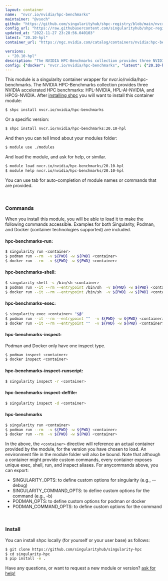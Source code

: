 ```yaml
---
layout: container
name:  "nvcr.io/nvidia/hpc-benchmarks"
maintainer: "@vsoch"
github: "https://github.com/singularityhub/shpc-registry/blob/main/nvcr.io/nvidia/hpc-benchmarks/container.yaml"
config_url: "https://raw.githubusercontent.com/singularityhub/shpc-registry/main/nvcr.io/nvidia/hpc-benchmarks/container.yaml"
updated_at: "2022-11-27 23:28:56.040103"
latest: "20.10-hpl"
container_url: "https://ngc.nvidia.com/catalog/containers/nvidia:hpc-benchmarks/tags"

versions:
 - "20.10-hpl"
description: "The NVIDIA HPC-Benchmarks collection provides three NVIDIA accelerated HPC benchmarks: HPL-NVIDIA, HPL-AI-NVIDIA, and HPCG-NVIDIA."
config: {"docker": "nvcr.io/nvidia/hpc-benchmarks", "latest": {"20.10-hpl": "crane digest nvcr.io/nvidia/hpc-benchmarks:20.10-hpl: unsupported status code 401; body: <html>\r\n<head><title>401 Authorization Required</title></head>\r\n<body bgcolor=\"white\">\r\n<center><h1>401 Authorization Required</h1></center>\r\n<hr><center>nginx/1.14.2</center>\r\n</body>\r\n</html>\r\n"}, "tags": {"20.10-hpl": "crane digest nvcr.io/nvidia/hpc-benchmarks:20.10-hpl: unsupported status code 401; body: <html>\r\n<head><title>401 Authorization Required</title></head>\r\n<body bgcolor=\"white\">\r\n<center><h1>401 Authorization Required</h1></center>\r\n<hr><center>nginx/1.14.2</center>\r\n</body>\r\n</html>\r\n"}, "filter": ["20.10*"], "maintainer": "@vsoch", "url": "https://ngc.nvidia.com/catalog/containers/nvidia:hpc-benchmarks/tags", "description": "The NVIDIA HPC-Benchmarks collection provides three NVIDIA accelerated HPC benchmarks: HPL-NVIDIA, HPL-AI-NVIDIA, and HPCG-NVIDIA.", "features": {"gpu": true}}
---
```


This module is a singularity container wrapper for nvcr.io/nvidia/hpc-benchmarks.
The NVIDIA HPC-Benchmarks collection provides three NVIDIA accelerated HPC benchmarks: HPL-NVIDIA, HPL-AI-NVIDIA, and HPCG-NVIDIA.
After [installing shpc](#install) you will want to install this container module:


```bash
$ shpc install nvcr.io/nvidia/hpc-benchmarks
```

Or a specific version:

```bash
$ shpc install nvcr.io/nvidia/hpc-benchmarks:20.10-hpl
```

And then you can tell lmod about your modules folder:

```bash
$ module use ./modules
```

And load the module, and ask for help, or similar.

```bash
$ module load nvcr.io/nvidia/hpc-benchmarks/20.10-hpl
$ module help nvcr.io/nvidia/hpc-benchmarks/20.10-hpl
```

You can use tab for auto-completion of module names or commands that are provided.

<br>

### Commands

When you install this module, you will be able to load it to make the following commands accessible.
Examples for both Singularity, Podman, and Docker (container technologies supported) are included.

#### hpc-benchmarks-run:

```bash
$ singularity run <container>
$ podman run --rm  -v ${PWD} -w ${PWD} <container>
$ docker run --rm  -v ${PWD} -w ${PWD} <container>
```

#### hpc-benchmarks-shell:

```bash
$ singularity shell -s /bin/sh <container>
$ podman run --it --rm --entrypoint /bin/sh  -v ${PWD} -w ${PWD} <container>
$ docker run --it --rm --entrypoint /bin/sh  -v ${PWD} -w ${PWD} <container>
```

#### hpc-benchmarks-exec:

```bash
$ singularity exec <container> "$@"
$ podman run --it --rm --entrypoint ""  -v ${PWD} -w ${PWD} <container> "$@"
$ docker run --it --rm --entrypoint ""  -v ${PWD} -w ${PWD} <container> "$@"
```

#### hpc-benchmarks-inspect:

Podman and Docker only have one inspect type.

```bash
$ podman inspect <container>
$ docker inspect <container>
```

#### hpc-benchmarks-inspect-runscript:

```bash
$ singularity inspect -r <container>
```

#### hpc-benchmarks-inspect-deffile:

```bash
$ singularity inspect -d <container>
```



#### hpc-benchmarks

```bash
$ singularity run <container>
$ podman run --rm  -v ${PWD} -w ${PWD} <container>
$ docker run --rm  -v ${PWD} -w ${PWD} <container>
```


In the above, the `<container>` directive will reference an actual container provided
by the module, for the version you have chosen to load. An environment file in the
module folder will also be bound. Note that although a container
might provide custom commands, every container exposes unique exec, shell, run, and
inspect aliases. For anycommands above, you can export:

 - SINGULARITY_OPTS: to define custom options for singularity (e.g., --debug)
 - SINGULARITY_COMMAND_OPTS: to define custom options for the command (e.g., -b)
 - PODMAN_OPTS: to define custom options for podman or docker
 - PODMAN_COMMAND_OPTS: to define custom options for the command

<br>

### Install

You can install shpc locally (for yourself or your user base) as follows:

```bash
$ git clone https://github.com/singularityhub/singularity-hpc
$ cd singularity-hpc
$ pip install -e .
```

Have any questions, or want to request a new module or version? [ask for help!](https://github.com/singularityhub/singularity-hpc/issues)
